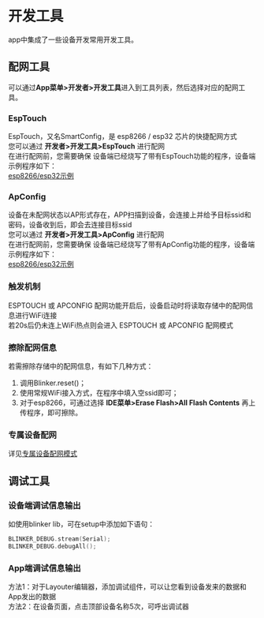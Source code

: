 # 开发工具  
app中集成了一些设备开发常用开发工具。

## 配网工具  
可以通过**App菜单>开发者>开发工具**进入到工具列表，然后选择对应的配网工具。  
### EspTouch  
EspTouch，又名SmartConfig，是 esp8266 / esp32 芯片的快捷配网方式  
您可以通过 **开发者>开发工具>EspTouch** 进行配网  
在进行配网前，您需要确保 设备端已经烧写了带有EspTouch功能的程序，设备端示例程序如下：  
[esp8266/esp32示例](https://github.com/blinker-iot/blinker-library/tree/master/examples/Blinker_WiFi_Config/Blinker_ESPTOUCH/ESPTOUCH_WiFi)  

### ApConfig  
设备在未配网状态以AP形式存在，APP扫描到设备，会连接上并给予目标ssid和密码，设备收到后，即会去连接目标ssid  
您可以通过 **开发者>开发工具>ApConfig** 进行配网  
在进行配网前，您需要确保 设备端已经烧写了带有ApConfig功能的程序，设备端示例程序如下：  
[esp8266/esp32示例](https://github.com/blinker-iot/blinker-library/tree/master/examples/Blinker_WiFi_Config/Blinker_APCONFIG/APCONFIG_WiFi)  

### 触发机制  
ESPTOUCH 或 APCONFIG 配网功能开启后，设备启动时将读取存储中的配网信息进行WiFi连接  
若20s后仍未连上WiFi热点则会进入 ESPTOUCH 或 APCONFIG 配网模式  

### 擦除配网信息  
若需擦除存储中的配网信息，有如下几种方式：
1. 调用Blinker.reset()；
2. 使用常规WiFi接入方式，在程序中填入空ssid即可；  
3. 对于esp8266，可通过选择 **IDE菜单>Erase Flash>All Flash Contents** 再上传程序，即可擦除。  

### 专属设备配网  
详见[专属设备配网模式](https://diandeng.tech/doc/config-mode)  

## 调试工具  
### 设备端调试信息输出  
如使用blinker lib，可在setup中添加如下语句：  
```c++
BLINKER_DEBUG.stream(Serial);
BLINKER_DEBUG.debugAll();
```
### App端调试信息输出  
方法1：对于Layouter编辑器，添加调试组件，可以让您看到设备发来的数据和App发出的数据  
方法2：在设备页面，点击顶部设备名称5次，可呼出调试器  